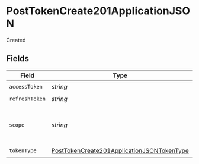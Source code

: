 # PostTokenCreate201ApplicationJSON

Created


## Fields

| Field                                                                                                               | Type                                                                                                                | Required                                                                                                            | Description                                                                                                         |
| ------------------------------------------------------------------------------------------------------------------- | ------------------------------------------------------------------------------------------------------------------- | ------------------------------------------------------------------------------------------------------------------- | ------------------------------------------------------------------------------------------------------------------- |
| `accessToken`                                                                                                       | *string*                                                                                                            | :heavy_check_mark:                                                                                                  | N/A                                                                                                                 |
| `refreshToken`                                                                                                      | *string*                                                                                                            | :heavy_check_mark:                                                                                                  | N/A                                                                                                                 |
| `scope`                                                                                                             | *string*                                                                                                            | :heavy_check_mark:                                                                                                  | space separated list of granted scopes<br/>                                                                         |
| `tokenType`                                                                                                         | [PostTokenCreate201ApplicationJSONTokenType](../../models/operations/posttokencreate201applicationjsontokentype.md) | :heavy_check_mark:                                                                                                  | N/A                                                                                                                 |